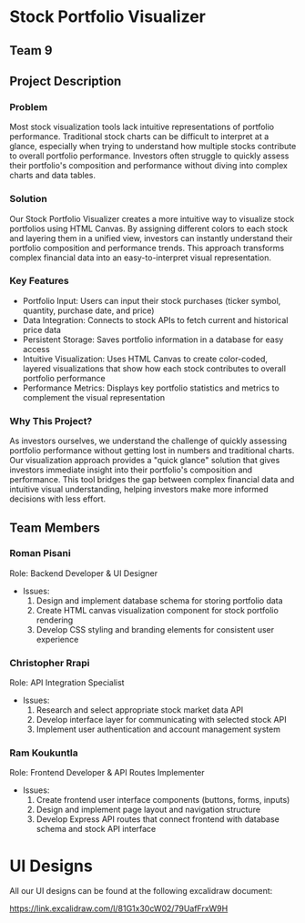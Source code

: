 # Stock Portfolio Visualizer

## Team 9

## Project Description

### Problem
Most stock visualization tools lack intuitive representations of portfolio performance. Traditional stock charts can be difficult to interpret at a glance, especially when trying to understand how multiple stocks contribute to overall portfolio performance. Investors often struggle to quickly assess their portfolio's composition and performance without diving into complex charts and data tables.

### Solution
Our Stock Portfolio Visualizer creates a more intuitive way to visualize stock portfolios using HTML Canvas. By assigning different colors to each stock and layering them in a unified view, investors can instantly understand their portfolio composition and performance trends. This approach transforms complex financial data into an easy-to-interpret visual representation.

### Key Features
- Portfolio Input: Users can input their stock purchases (ticker symbol, quantity, purchase date, and price)
- Data Integration: Connects to stock APIs to fetch current and historical price data
- Persistent Storage: Saves portfolio information in a database for easy access
- Intuitive Visualization: Uses HTML Canvas to create color-coded, layered visualizations that show how each stock contributes to overall portfolio performance
- Performance Metrics: Displays key portfolio statistics and metrics to complement the visual representation

### Why This Project?
As investors ourselves, we understand the challenge of quickly assessing portfolio performance without getting lost in numbers and traditional charts. Our visualization approach provides a "quick glance" solution that gives investors immediate insight into their portfolio's composition and performance. This tool bridges the gap between complex financial data and intuitive visual understanding, helping investors make more informed decisions with less effort.

## Team Members

### Roman Pisani
Role: Backend Developer & UI Designer
- Issues:
  1. Design and implement database schema for storing portfolio data
  2. Create HTML canvas visualization component for stock portfolio rendering
  3. Develop CSS styling and branding elements for consistent user experience

### Christopher Rrapi
Role: API Integration Specialist
- Issues:
  1. Research and select appropriate stock market data API
  2. Develop interface layer for communicating with selected stock API
  3. Implement user authentication and account management system

### Ram Koukuntla
Role: Frontend Developer & API Routes Implementer
- Issues:
  1. Create frontend user interface components (buttons, forms, inputs)
  2. Design and implement page layout and navigation structure
  3. Develop Express API routes that connect frontend with database schema and stock API interface

# UI Designs

All our UI designs can be found at the following excalidraw document:

https://link.excalidraw.com/l/81G1x30cW02/79UafFrxW9H